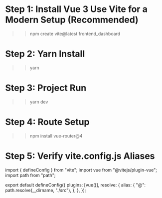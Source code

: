 # Step 1: Install Vue 3 Use Vite for a Modern Setup (Recommended) 
>> npm create vite@latest frontend_dashboard


# Step 2: Yarn Install
>> yarn


# Step 3: Project Run
>> yarn dev


# Step 4: Route Setup
>> npm install vue-router@4


# Step 5: Verify vite.config.js Aliases
import { defineConfig } from "vite";
import vue from "@vitejs/plugin-vue";
import path from "path";

export default defineConfig({
    plugins: [vue()],
    resolve: {
        alias: {
            "@": path.resolve(__dirname, "./src"),
        },
    },
});
